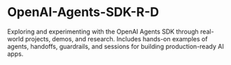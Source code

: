 # OpenAI-Agents-SDK-R-D
Exploring and experimenting with the OpenAI Agents SDK through real-world projects, demos, and research. Includes hands-on examples of agents, handoffs, guardrails, and sessions for building production-ready AI apps.
